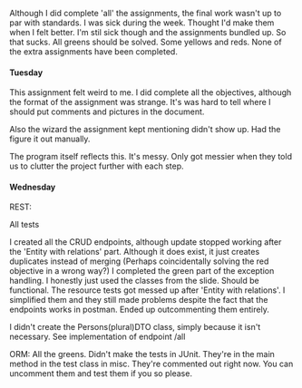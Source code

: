 Although I did complete 'all' the assignments, the final work wasn't up to par with standards. 
I was sick during the week. Thought I'd make them when I felt better. I'm stil sick though and the assignments bundled up.
So that sucks.
All greens should be solved. Some yellows and reds.
None of the extra assignments have been completed.

#### Tuesday

This assignment felt weird to me. I did complete all the objectives,
although the format of the assignment was strange. It's was hard
to tell where I should put comments and pictures in the document.

Also the wizard the assignment kept mentioning didn't show up. Had the figure it out manually.

The program itself reflects this. It's messy.
Only got messier when they told us to clutter the project further with each step.

#### Wednesday

REST:

All tests

I created all the CRUD endpoints, although update stopped working after the 'Entity with relations' part.
Although it does exist, it just creates duplicates instead of merging (Perhaps coincidentally solving the red objective in a wrong way?) 
I completed the green part of the exception handling. I honestly just used the classes from the slide. Should be functional.
The resource tests got messed up after 'Entity with relations'.  I simplified them and they still made problems despite the fact that the endpoints works in postman. Ended up outcommenting them entirely.

I didn't create the Persons(plural)DTO class, simply because it isn't necessary. See implementation of endpoint /all

ORM:
All the greens.
Didn't make the tests in JUnit. They're in the main method in the test class in misc.
They're commented out right now. You can uncomment them and test them if you so please.




